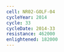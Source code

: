 ```yaml
---
cell: NR02-GOLF-04
cycleYear: 2014
cycle: 33
cycleDate: 2014-33
resistance: 462000
enlightened: 182000 
---
```

      